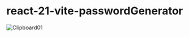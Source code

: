 # react-21-vite-passwordGenerator

![Clipboard01](https://user-images.githubusercontent.com/61388692/188288214-720a5967-619b-40c3-aa02-a99213c0dbae.jpg)
